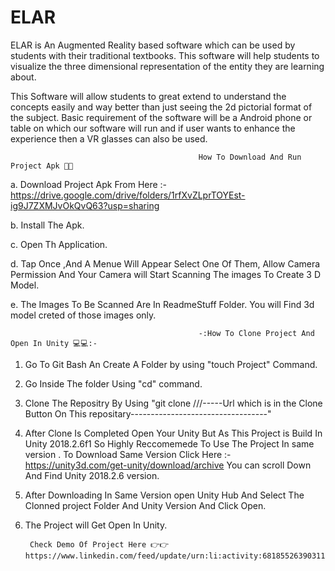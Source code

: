 # ELAR

ELAR is An Augmented Reality based software which can be used by students with their 
traditional textbooks. This software will help students to visualize the three dimensional 
representation of the entity they are learning about.

This Software will allow students to great extend to understand the concepts easily and 
way better than just seeing the 2d pictorial format of the subject. Basic requirement of 
the software will be a Android phone or table on which our software will run and if user 
wants to enhance the experience then a VR glasses can also be used.


                                              How To Download And Run Project Apk 📱📱 
a. Download Project Apk From Here :- https://drive.google.com/drive/folders/1rfXvZLprTOYEst-ig9J7ZXMJvOkQvQ63?usp=sharing

b. Install The Apk.

c. Open Th Application. 

d. Tap Once ,And A Menue Will Appear Select One Of Them, Allow Camera Permission And Your Camera will Start Scanning The images To Create 3 D Model.

e. The Images To Be Scanned Are In ReadmeStuff Folder. You will Find 3d model creted of those images only.


                                              -:How To Clone Project And Open In Unity 💻💻:- 
                                              

1. Go To Git  Bash An Create A Folder by using  "touch Project" Command.
2. Go Inside The folder Using "cd" command.
3. Clone The Repositry By Using "git clone  ///-----Url which is in the Clone Button On This repositary----------------------------------"
4. After Clone Is Completed Open Your Unity But As This Project is Build In Unity 2018.2.6f1 So Highly Reccomemede To Use The Project In same version . 
To Download Same Version Click Here :- https://unity3d.com/get-unity/download/archive You can scroll Down And Find Unity 2018.2.6 version.
5. After Downloading In Same Version open Unity Hub And Select The Clonned project Folder And Unity Version And Click Open.
6. The Project will Get Open In Unity. 


        Check Demo Of Project Here 👉👉 https://www.linkedin.com/feed/update/urn:li:activity:6818552639031177218/
